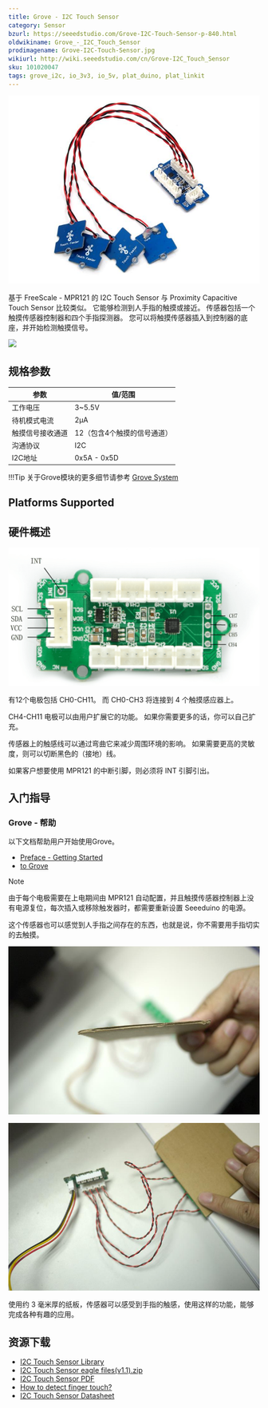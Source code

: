 ```yaml
---
title: Grove - I2C Touch Sensor
category: Sensor
bzurl: https://seeedstudio.com/Grove-I2C-Touch-Sensor-p-840.html
oldwikiname: Grove_-_I2C_Touch_Sensor
prodimagename: Grove-I2C-Touch-Sensor.jpg
wikiurl: http://wiki.seeedstudio.com/cn/Grove-I2C_Touch_Sensor
sku: 101020047
tags: grove_i2c, io_3v3, io_5v, plat_duino, plat_linkit
---
```


![](https://raw.githubusercontent.com/SeeedDocument/Grove-I2C_Touch_Sensor/master/img/Grove-I2C-Touch-Sensor.jpg)

 基于 FreeScale - MPR121 的 I2C Touch Sensor 与 Proximity Capacitive Touch Sensor 比较类似。 它能够检测到人手指的触摸或接近。 传感器包括一个触摸传感器控制器和四个手指探测器。 您可以将触摸传感器插入到控制器的底座，并开始检测触摸信号。


 [![](https://github.com/SeeedDocument/wiki_chinese/raw/master/docs/images/click_to_buy.PNG)](https://item.taobao.com/item.htm?spm=a1z10.3-c.w4002-11172317909.9.4a9eb9a1D2v3iZ&id=521241924726)

规格参数
-------------

| 参数            | 值/范围                  |
|------------------------|-------------------------------------|
| 工作电压                 | 3~5.5V                              |
| 待机模式电流             | 2μA                                 |
| 触摸信号接收通道          | 12（包含4个触摸的信号通道）   |
| 沟通协议                 | I2C                                 |
| I2C地址                 | 0x5A - 0x5D                         |

!!!Tip
    关于Grove模块的更多细节请参考 [Grove System](http://wiki.seeedstudio.com/cn/Grove_System/)

Platforms Supported
-------------------

硬件概述
-----------------

![](https://raw.githubusercontent.com/SeeedDocument/Grove-I2C_Touch_Sensor/master/img/DSC_0030.png)

有12个电极包括 CH0-CH11。 而 CH0-CH3 将连接到 4 个触摸感应器上。

 CH4-CH11 电极可以由用户扩展它的功能。 如果你需要更多的话，你可以自己扩充。

传感器上的触感线可以通过弯曲它来减少周围环境的影响。 如果需要更高的灵敏度，则可以切断黑色的（接地）线。

如果客户想要使用 MPR121 的中断引脚，则必须将 INT 引脚引出。

入门指导
---------------

### **Grove - 帮助**

以下文档帮助用户开始使用Grove。

-   [Preface - Getting Started](http://www.seeedstudio.com/document/pdf/Preface.pdf)
-   [to Grove](http://www.seeedstudio.com/document/pdf/Introduction%20to%20Grove.pdf)

<div class="admonition note">
<p class="admonition-title">Note</p>
由于每个电极需要在上电期间由 MPR121 自动配置，并且触摸传感器控制器上没有电源复位，每次插入或移除触发器时，都需要重新设置 Seeeduino 的电源。
</div>

这个传感器也可以感觉到人手指之间存在的东西，也就是说，你不需要用手指切实的去触摸。

![](https://raw.githubusercontent.com/SeeedDocument/Grove-I2C_Touch_Sensor/master/img/DSC_0026.jpg)

![](https://raw.githubusercontent.com/SeeedDocument/Grove-I2C_Touch_Sensor/master/img/DSC_0027.jpg)

使用约 3 毫米厚的纸板，传感器可以感受到手指的触感，使用这样的功能，能够完成各种有趣的应用。

资源下载
---------

-   [I2C Touch Sensor Library](https://github.com/Seeed-Studio/Grove_I2C_Touch_Sensor)
-   [I2C Touch Sensor eagle files(v1.1).zip](https://raw.githubusercontent.com/SeeedDocument/Grove-I2C_Touch_Sensor/master/res/I2C_Touch_Sensor_eagle_files-v1.1-.zip)
-   [I2C Touch Sensor PDF](https://raw.githubusercontent.com/SeeedDocument/Grove-I2C_Touch_Sensor/master/res/Grove-I2C_Color_sensor_v1.2.pdf)
-   [How to detect finger touch?](/How_to_detect_finger_touch?)
-   [I2C Touch Sensor Datasheet](https://raw.githubusercontent.com/SeeedDocument/Grove-I2C_Touch_Sensor/master/res/Freescale_Semiconductor;MPR121QR2.pdf)

<!-- This Markdown file was created from http://www.seeedstudio.com/wiki/Grove_-_I2C_Touch_Sensor -->
